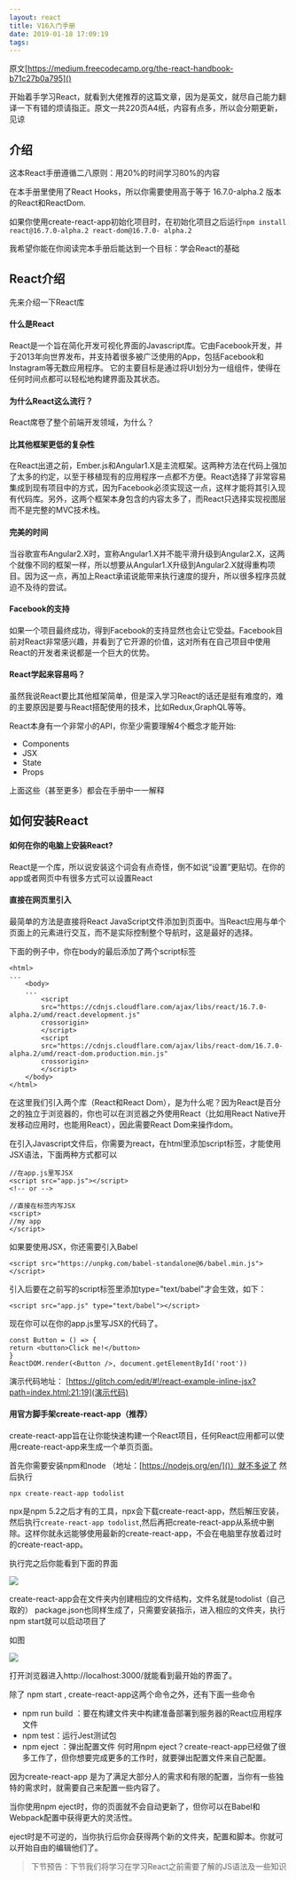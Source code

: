 ```yaml
---
layout: react
title: V16入门手册
date: 2019-01-18 17:09:19
tags:
---
```

原文[https://medium.freecodecamp.org/the-react-handbook-b71c27b0a795]()

开始着手学习React，就看到大佬推荐的这篇文章，因为是英文，就尽自己能力翻译一下有错的烦请指正。原文一共220页A4纸，内容有点多，所以会分期更新，见谅
## 介绍
这本React手册遵循二八原则：用20%的时间学习80%的内容

在本手册里使用了React Hooks，所以你需要使用高于等于 16.7.0-alpha.2 版本的React和ReactDom.

如果你使用create-react-app初始化项目时，在初始化项目之后运行``` npm install react@16.7.0-alpha.2 react-dom@16.7.0-
alpha.2 ```

我希望你能在你阅读完本手册后能达到一个目标：学会React的基础

## React介绍
先来介绍一下React库
####  什么是React
React是一个旨在简化开发可视化界面的Javascript库。它由Facebook开发，并于2013年向世界发布，并支持着很多被广泛使用的App，包括Facebook和Instagram等无数应用程序。
它的主要目标是通过将UI划分为一组组件，使得在任何时间点都可以轻松地构建界面及其状态。
#### 为什么React这么流行？
React席卷了整个前端开发领域，为什么？

#### 比其他框架更低的复杂性
在React出道之前，Ember.js和Angular1.X是主流框架。这两种方法在代码上强加了太多的约定，以至于移植现有的应用程序一点都不方便。React选择了非常容易集成到现有项目中的方式，因为Facebook必须实现这一点，这样才能将其引入现有代码库。另外，这两个框架本身包含的内容太多了，而React只选择实现视图层而不是完整的MVC技术栈。
#### 完美的时间
当谷歌宣布Angular2.X时，宣称Angular1.X并不能平滑升级到Angular2.X，这两个就像不同的框架一样，所以想要从Angular1.X升级到Angular2.X就得重构项目。因为这一点，再加上React承诺说能带来执行速度的提升，所以很多程序员就迫不及待的尝试。
#### Facebook的支持
如果一个项目最终成功，得到Facebook的支持显然也会让它受益。Facebook目前对React非常感兴趣，并看到了它开源的价值，这对所有在自己项目中使用React的开发者来说都是一个巨大的优势。

#### React学起来容易吗？
虽然我说React要比其他框架简单，但是深入学习React的话还是挺有难度的，难的主要原因是要与React搭配使用的技术，比如Redux,GraphQL等等。

React本身有一个非常小的API，你至少需要理解4个概念才能开始:
* Components
* JSX
* State
* Props

上面这些（甚至更多）都会在手册中一一解释

## 如何安装React
#### 如何在你的电脑上安装React?
React是一个库，所以说安装这个词会有点奇怪，倒不如说“设置”更贴切。在你的app或者网页中有很多方式可以设置React

#### 直接在网页里引入
最简单的方法是直接将React JavaScript文件添加到页面中。当React应用与单个页面上的元素进行交互，而不是实际控制整个导航时，这是最好的选择。

下面的例子中，你在body的最后添加了两个script标签

```
<html>
...
    <body>
    ...
        <script
        src="https://cdnjs.cloudflare.com/ajax/libs/react/16.7.0-alpha.2/umd/react.development.js" 
        crossorigin>
        </script>
        <script
        src="https://cdnjs.cloudflare.com/ajax/libs/react-dom/16.7.0-alpha.2/umd/react-dom.production.min.js"
        crossorigin>
        </script>
    </body>
</html>
```
在这里我们引入两个库（React和React Dom），是为什么呢？因为React是百分之的独立于浏览器的，你也可以在浏览器之外使用React（比如用React Native开发移动应用时，也能用React），因此需要React Dom来操作dom。

在引入Javascript文件后，你需要为react，在html里添加script标签，才能使用JSX语法，下面两种方式都可以
```
//在app.js里写JSX
<script src="app.js"></script>
<!-- or -->

//直接在标签内写JSX
<script>
//my app
</script>

```
如果要使用JSX，你还需要引入Babel

```
<script src="https://unpkg.com/babel-standalone@6/babel.min.js"></script>
```
引入后要在之前写的script标签里添加type="text/babel"才会生效，如下：
```
<script src="app.js" type="text/babel"></script>

```
现在你可以在你的app.js里写JSX的代码了。

```
const Button = () => {
return <button>Click me!</button>
}
ReactDOM.render(<Button />, document.getElementById('root'))

```
演示代码地址：
[https://glitch.com/edit/#!/react-example-inline-jsx?path=index.html:21:19](演示代码)
#### 用官方脚手架create-react-app（推荐）
create-react-app旨在让你能快速构建一个React项目，任何React应用都可以使用create-react-app来生成一个单页页面。

首先你需要安装npm和node （地址：[https://nodejs.org/en/]()）就不多说了
然后执行

```
npx create-react-app todolist
```
npx是npm 5.2之后才有的工具，npx会下载create-react-app，然后解压安装，然后执行```create-react-app todolist```,然后再把create-react-app从系统中删除。这样你就永远能够使用最新的create-react-app，不会在电脑里存放着过时的create-react-app。

执行完之后你能看到下面的界面

![](https://user-gold-cdn.xitu.io/2019/1/18/168602568623fb3a?w=741&h=677&f=png&s=36167)

create-react-app会在文件夹内创建相应的文件结构，文件名就是todolist（自己取的）
package.json也同样生成了，只需要安装指示，进入相应的文件夹，执行npm start就可以启动项目了

如图

![](https://user-gold-cdn.xitu.io/2019/1/18/168602a792310119?w=454&h=260&f=png&s=12615)

打开浏览器进入http://localhost:3000/就能看到最开始的界面了。

除了 npm start , create-react-app这两个命令之外，还有下面一些命令
* npm run build ：要在构建文件夹中构建准备部署到服务器的React应用程序文件
* npm test：运行Jest测试包
* npm eject ：弹出配置文件 
何时用npm eject？create-react-app已经做了很多工作了，但你想要完成更多的工作时，就要弹出配置文件来自己配置。


因为create-react-app 是为了满足大部分人的需求和有限的配置，当你有一些独特的需求时，就需要自己来配置一些内容了。

当你使用npm eject时，你的页面就不会自动更新了，但你可以在Babel和Webpack配置中获得更大的灵活性。

eject时是不可逆的，当你执行后你会获得两个新的文件夹，配置和脚本。你就可以开始自由的编辑他们了。

> 下节预告：下节我们将学习在学习React之前需要了解的JS语法及一些知识